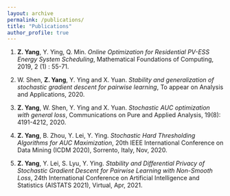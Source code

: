 ```yaml
---
layout: archive
permalink: /publications/
title: "Publications"
author_profile: true
---
```


1. **Z. Yang**, Y. Ying, Q. Min. *Online Optimization for Residential PV-ESS Energy System Scheduling*, Mathematical Foundations of Computing, 2019, 2 (1) : 55-71.

2. W. Shen, **Z. Yang**, Y. Ying and X. Yuan. *Stability and generalization of stochastic gradient descent for pairwise learning*, To appear on Analysis and Applications, 2020.

3. **Z. Yang**, W. Shen, Y. Ying and X. Yuan. *Stochastic AUC optimization with general loss*, Communications on Pure and Applied Analysis, 19(8): 4191-4212, 2020.

4. **Z. Yang**, B. Zhou, Y. Lei, Y. Ying. *Stochastic Hard Thresholding Algorithms for AUC Maximization*, 20th IEEE International Conference on Data Mining (ICDM 2020), Sorrento, Italy, Nov, 2020.

5. **Z. Yang**, Y. Lei, S. Lyu, Y. Ying. *Stability and Differential Privacy of Stochastic Gradient Descent for Pairwise Learning with Non-Smooth Loss*, 24th International Conference on Artificial Intelligence and Statistics (AISTATS 2021), Virtual, Apr, 2021.
